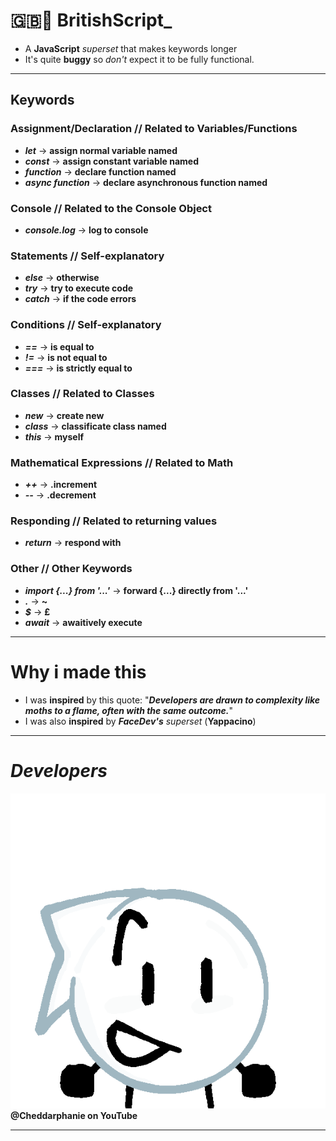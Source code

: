 # **🇬🇧🍵 BritishScript_**
- A **JavaScript** *superset* that makes keywords longer
- It's quite **buggy** so *don't* expect it to be fully functional.
***
## **Keywords**
### **Assignment/Declaration** // Related to Variables/Functions
- ***let*** -> **assign normal variable named**
- ***const*** -> **assign constant variable named**
- ***function*** -> **declare function named**
- ***async function*** -> **declare asynchronous function named**
### **Console** // Related to the Console Object
- ***console.log*** -> **log to console**
### **Statements** // Self-explanatory
- ***else*** -> **otherwise**
- ***try*** -> **try to execute code**
- ***catch*** -> **if the code errors**
### **Conditions** // Self-explanatory
- ***==*** -> **is equal to**
- ***!=*** -> **is not equal to**
- ***===*** -> **is strictly equal to**
### **Classes** // Related to Classes
- ***new*** -> **create new**
- ***class*** -> **classificate class named**
- ***this*** -> **myself**
### **Mathematical Expressions** // Related to Math
- ***++*** -> **.increment**
- ***--*** -> **.decrement**
### **Responding** // Related to returning values
- ***return*** -> **respond with**
### **Other** // Other Keywords
- ***import {...} from '...'*** -> **forward {...} directly from '...'**
- ***.*** -> **~**
- ***$*** -> **£**
- ***await*** -> **awaitively execute**
***
# **Why** i made this
- I was **inspired** by this quote: "***Developers are drawn to complexity like moths to a flame, often with the same outcome.***"
- I was also **inspired** by ***FaceDev's*** *superset* (**Yappacino**)
***
# ***Developers***
![Developer1](./img/Developer.png)
**@Cheddarphanie on YouTube**
***
